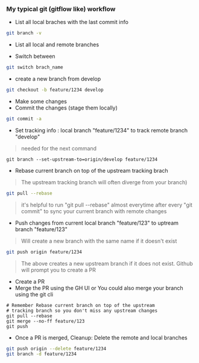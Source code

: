
### My typical git (gitflow like) workflow
- List all local braches with the last commit info
```bash
git branch -v
```
- List all local and remote branches

- Switch between
```bash
git switch brach_name
```

- create a new branch from develop
```bash
git checkout -b feature/1234 develop
```
- Make some changes 
- Commit the changes (stage them locally)
```bash
git commit -a
```
- Set tracking info : local branch "feature/1234" to track remote branch "develop"
> needed for the next command
```
git branch --set-upstream-to=origin/develop feature/1234
```
- Rebase current branch on top of the upstream tracking brach 
> The upstream tracking branch will often diverge from your branch)
```bash
git pull --rebase
```
>it's helpful to run "git pull --rebase" almost everytime after every "git commit" to sync your current branch with remote changes

- Push changes from current local branch "feature/123" to uptream branch "feature/123"
>Will create a new branch with the same name if it doesn't exist
```bash
git push origin feature/1234
```
> The above creates a new upstream branch if it does not exist. Github will prompt you to create a PR

- Create a PR
- Merge the PR using the GH UI or You could also merge your branch using the git cli
```
# Remember Rebase current branch on top of the upstream 
# tracking branch so you don't miss any upstream changes
git pull --rebase
git merge --no-ff feature/123
git push
```
- Once a PR is merged, Cleanup: Delete the remote and local branches
```bash
git push origin --delete feature/1234
git branch -d feature/1234
```
